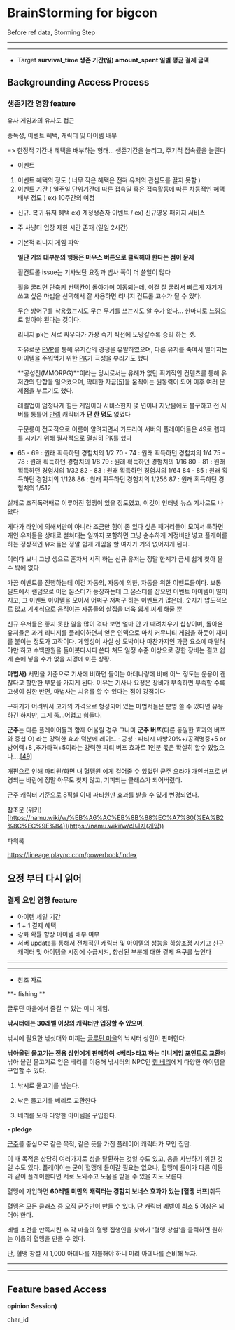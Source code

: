 # BrainStorming for bigcon

Before ref data, Storming Step

---

---

- Target
  **survival_time 생존 기간(일)**
  **amount_spent 일별 평균 결제 금액**



## Backgrounding Access Process

### 생존기간 영향 feature

유사 게임과의 유사도 접근 



중독성, 이벤트 혜택, 캐릭터 및 아이템 배부 

=> 한정적 기간내 혜택을 배부하는 형태... 생존기간을 늘리고, 주기적 접속률을 늘린다

- 이벤트

1. 이벤트 혜택의 정도 ( 너무 작은 혜택은 전혀 유저의 관심도를 끌지 못함 )
2. 이벤트 기간 ( 일주일 단위기간에 따른 접속일 혹은 접속활동에 따른 차등적인 혜택배부 정도 ) ex) 10주간의 여정 

- 신규. 복귀 유저 혜택 ex) 계정생존자 이벤트 / ex) 신규영웅 패키지 서비스

- 주 사냥터 입장 제한 시간 존재 (일일 2시간)

- 기본적 리니지 게임 파악 

  **일단 거의 대부분의 행동은 마우스 버튼으로 클릭해야 한다는 점이 문제**

  휠컨트롤 issue는 기사보단 요정과 법사 쪽이 더 쓸일이 많다

   휠을 굴리면 단축키 선택칸이 돌아가며 이동되는데, 이걸 잘 굴려서 빠르게 자기가 쓰고 싶은 마법을 선택해서 잘 사용하면 리니지 컨트롤 고수가 될 수 있다. 

  무슨 방어구를 착용했는지도 무슨 무기를 쓰는지도 알 수가 없다... 한마디로 느낌으로 알아야 된다는 것이다. 

  리니지 pk는 서로 싸우다가 가장 죽기 직전에 도망갈수록 승리 하는 것.

  자유로운 [PVP](https://namu.wiki/w/PVP)를 통해 유저간의 경쟁을 유발하였으며, 다른 유저를 죽여서 떨어지는 아이템을 주워먹기 위한 [PK](https://namu.wiki/w/PK)가 극성을 부리기도 했다

  **공성전(MMORPG)**이라는 당시로서는 유례가 없던 획기적인 컨텐츠를 통해 유저간의 단합을 일으켰으며, 막대한 자금[[5\]](https://namu.wiki/w/리니지(게임)#fn-5)을 움직이는 원동력이 되어 이후 여러 문제점을 부르기도 했다.

  레벨업이 엄청나게 힘든 게임이라 서비스한지 몇 년이나 지났음에도 불구하고 전 서버를 통틀어 [만렙](https://namu.wiki/w/만렙) 캐릭터가 **단 한 명도** 없었다

  구문룡이 전국적으로 이름이 알려지면서 가드리아 서버의 플레이어들은 49로 렙따를 시키기 위해 필사적으로 열심히 PK를 했다

- 65 - 69 : 원래 획득하던 경험치의 1/2
  70 - 74 : 원래 획득하던 경험치의 1/4
  75 - 78 : 원래 획득하던 경험치의 1/8
  79 : 원래 획득하던 경험치의 1/16
  80 - 81 : 원래 획득하던 경험치의 1/32
  82 - 83 : 원래 획득하던 경험치의 1/64
  84 - 85 : 원래 획득하던 경험치의 1/128
  86 : 원래 획득하던 경험치의 1/256
  87 : 원래 획득하던 경험치의 1/512

 실제로 조직폭력배로 이루어진 혈맹이 있을 정도였고, 이것이 인터넷 뉴스 기사로도 나왔다

게다가 라인에 의해서만이 아니라 조금만 힘이 좀 있다 싶은 패거리들이 모여서 툭하면 개인 유저들을 상대로 설쳐대는 일까지 포함하면 그냥 순수하게 계정비만 넣고 플레이를 하는 정상적인 유저들은 정말 쉽게 게임을 할 여지가 거의 없어지게 된다.

이러다 보니 그냥 생으로 혼자서 시작 하는 신규 유저는 정말 한계가 금세 쉽게 찾아 올 수 밖에 없다

가끔 이벤트를 진행하는데 이건 자동의, 자동에 의한, 자동을 위한 이벤트들이다. 보통 필드에서 랜덤으로 어떤 몬스터가 등장하는데 그 몬스터를 잡으면 이벤트 아이템이 떨어지고, 그 이벤트 아이템을 모아서 어쩌구 저쩌구 하는 이벤트가 많은데, 숫자가 압도적으로 많고 기계식으로 움직이는 자동들의 살집을 더욱 쉽게 찌게 해줄 뿐

신규 유저들은 좋지 못한 일을 많이 겪다 보면 얼마 안 가 때려치우기 십상이며, 돌아온 유저들은 과거 리니지를 플레이하면서 얻은 인맥으로 마치 커뮤니티 게임을 하듯이 재미를 붙이는 정도가 고작이다. 게임성이 사실 상 도박이나 마찬가지인 과금 요소에 매달려야만 하고 수백만원을 들이붓다시피 쓴다 쳐도 일정 수준 이상으로 강한 장비는 결코 쉽게 손에 넣을 수가 없을 지경에 이른 상황.

**마법사)** 서민을 기준으로 기사에 비하면 들이는 아데나량에 비해 어느 정도는 운용이 괜찮다고 할만한 부분을 가지게 된다. 이유는 기사나 요정은 장비가 부족하면 부족할 수록 고생이 심한 반면, 마법사는 치유를 할 수 있다는 점이 강점이다

 구하기가 어려워서 고가의 가격으로 형성되어 있는 마법서들은 분명 쓸 수 있다면 유용하긴 하지만, 그게 좀…어렵고 힘들다.

  **군주**는 다른 플레이어들과 함께 어울릴 경우 그나마 **군주 버프**(다른 동일한 효과의 버프와 중첩 O) 라는 강력한 효과 덕분에 레이드 · 공성 · 파티시 마방20%+/공격명중+5 or 방어력+8 ,추가타격+5이라는 강력한 파티 버프 효과로 1인분 몫은 확실히 할수 있었으나….[[49\]](https://namu.wiki/w/리니지(게임)#fn-49)

개편으로 인해 파티원/화면 내 혈맹원 에게 걸어줄 수 있었던 군주 오라가 개인버프로 변경되는 바람에 정말 아무도 찾지 않고, 기피되는 클래스가 되어버렸다.  

 군주 캐릭터 기준으로 8픽셀 이내 파티원만 효과를 받을 수 있게 변경되었다. 

참조문 (위키)
[https://namu.wiki/w/%EB%A6%AC%EB%8B%88%EC%A7%80(%EA%B2%8C%EC%9E%84)](https://namu.wiki/w/리니지(게임))

파워북

https://lineage.plaync.com/powerbook/index

## 요정 부터 다시 읽어 ## 

### 결제 요인 영향 feature

- 아이템 세일 기간 
- 1 + 1 결제 혜택
- 강화 확률 향상 아이템 배부 여부
- 서버 update를 통해서 전체적인 캐릭터 및 아이템의 성능을 하향조정 시키고 신규 캐릭터 및 아이템을 시장에 수급시켜, 향상된 부분에 대한 결제 욕구를 높인다

---

---

- 참조 자료

**- fishing ** 

글루딘 마을에서 즐길 수 있는 미니 게임.

**낚시터에는 30레벨 이상의 캐릭터만 입장할 수 있으며**,

낚시에 필요한 낚싯대와 미끼는 [글루딘 마을](https://lineage.plaync.com/powerbook/wiki/글루딘+마을)의 낚시터 상인이 판매한다.

 **낚아올린 물고기는 전용 상인에게 판매하여 <베리>라고 하는 미니게임 포인트로 교환**하낚아 올린 물고기로 얻은 베리를 이용해 낚시터의 NPC인 [행 베리](https://lineage.plaync.com/powerbook/wiki/행+베리)에게 다양한 아이템을 구입할 수 있다.

1. 낚시로 물고기를 낚는다.

2. 낚은 물고기를 베리로 교환한다

3. 베리를 모아 다양한 아이템을 구입한다.



**- pledge**

[군주](https://lineage.plaync.com/powerbook/wiki/군주)를 중심으로 같은 목적, 같은 뜻을 가진 플레이어 캐릭터가 모인 집단.

이 때 목적은 상당히 여러가지로 성을 탈환하는 것일 수도 있고, 용을 사냥하기 위한 것일 수도 있다. 플레이어는 굳이 혈맹에 들어갈 필요는 없으나, 혈맹에 들어가 다른 이들과 같이 플레이한다면 서로 도와주고 도움을 받을 수 있을 지도 모른다.

혈맹에 가입하면 **60레벨 미만의 캐릭터는 경험치 보너스 효과가 있는 [혈맹 버프**]취득



혈맹은 모든 클래스 중 오직 [군주](https://lineage.plaync.com/powerbook/wiki/군주)만이 만들 수 있다. 단 캐릭터 레벨이 최소 5 이상은 되어야 한다.

레벨 조건을 만족시킨 후 각 마을의 혈맹 집행인을 찾아가 '혈맹 창설'을 클릭하면 원하는 이름의 혈맹을 만들 수 있다.

단, 혈맹 창설 시 1,000 아데나를 지불해야 하니 미리 아데나를 준비해 두자.

---

---

## Feature based Access

**opinion Session)**

char_id